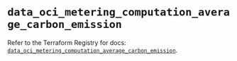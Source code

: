# `data_oci_metering_computation_average_carbon_emission`

Refer to the Terraform Registry for docs: [`data_oci_metering_computation_average_carbon_emission`](https://registry.terraform.io/providers/oracle/oci/7.19.0/docs/data-sources/metering_computation_average_carbon_emission).
